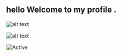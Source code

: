 ##  hello  Welcome to my profile .

![alt text](https://i.kym-cdn.com/photos/images/original/000/735/754/f65.gif)

![alt text](https://i.imgur.com/4M7IWwP.gif)


![Active](https://img.shields.io/badge/%F0%9F%8C%8E-French%20%2F%20English-9cf)


